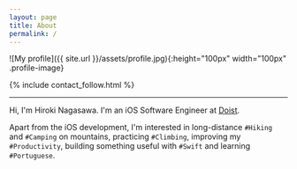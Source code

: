 ```yaml
---
layout: page
title: About
permalink: /
---
```


![My profile]({{ site.url }}/assets/profile.jpg){:height="100px" width="100px" .profile-image}

{% include contact_follow.html %}

<hr>

Hi, I'm Hiroki Nagasawa. I'm an iOS Software Engineer at [Doist](https://doist.com).

Apart from the iOS development, I'm interested in long-distance `#Hiking` and `#Camping` on mountains, practicing `#Climbing`, improving my `#Productivity`, building something useful with `#Swift` and learning `#Portuguese`.

